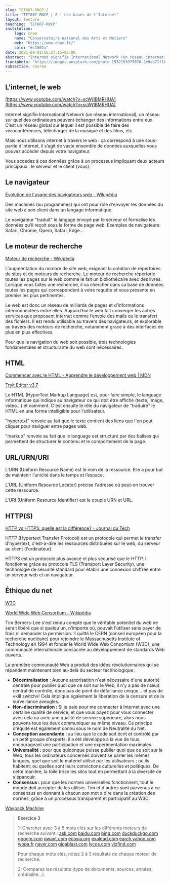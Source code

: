 ```yaml
---
slug: TET007-RNCP-2
title: "TET007-RNCP | 2 · Les bases de l'Internet"
layout: lecture
teaching: 'TET007-RNCP'
institution:
    logo: cnam
    name: "Conservatoire national des Arts et Métiers"
    web: "https://www.cnam.fr/"
    colo: "#c1002a"
date: 2021-09-01T16:27:15+02:00
abstract: "Internet signifie International Network (un réseau international), un réseau sur quel des ordinateurs peuvent échanger des informations entre eux.<br>Mais nous utilisons internet à travers le web : sous-partie d’internet, il s’agit de vaste ensemble de données auxquelles vous pouvez accéder depuis votre navigateur."
frontphoto: "https://images.unsplash.com/photo-1532153975070-2e9ab71f1b14?ixid=MnwxMjA3fDB8MHxwaG90by1wYWdlfHx8fGVufDB8fHx8&ixlib=rb-1.2.1&auto=format&fit=crop&w=160&q=80"
subsection: course
---
```

## L'internet, le web

[https://www.youtube.com/watch?v=scWj1BMRHUA](https://www.youtube.com/watch?v=scWj1BMRHUA)

Internet signifie International Network (un réseau international), un réseau sur quel des ordinateurs peuvent échanger des informations entre eux. C’est un réseau global sur lequel il est possible de faire des visioconférences, télécharger de la musique et des films, etc.

Mais nous utilisons internet à travers le web : ça correspond à une sous-partie d’internet, il s’agit de vaste ensemble de données auxquelles vous pouvez accéder depuis votre navigateur. 

Vous accédez à ces données grâce à un processus impliquant deux acteurs principaux : le serveur et le client (vous).

## Le navigateur

[Évolution de l'usage des navigateurs web - Wikipédia](https://fr.wikipedia.org/wiki/%C3%89volution_de_l%27usage_des_navigateurs_web)

Des machines (ou programmes) qui ont pour rôle d'envoyer les données du site web à son client dans un langage informatique. 

Le navigateur "traduit" le langage envoyé par le serveur et formalise les données qu’il reçoit sous la forme de page web.
Exemples de navigateurs: Safari, Chrome, Opera, Safari, Edge...

## Le moteur de recherche

[Moteur de recherche - Wikipédia](https://fr.wikipedia.org/wiki/Moteur_de_recherche)

L'augmentation du nombre de site web, exigeant la création de répertoires de sites et de moteurs de recherche. Le moteur de recherche répertorie toutes les pages sur le web comme le fait un bibliothécaire avec des livres. Lorsque vous faites une recherche, il va chercher dans sa base de données toutes les pages qui correspondent à votre requête et vous présente en premier les plus pertinentes.

Le web est donc un réseau de milliards de pages et d’informations interconnectées entre elles. Aujourd’hui le web fait converger les autres services que proposent internet comme l’envoie des mails ou le transfert des fichiers. Il est rendu utilisable au travers des navigateurs, et explorable au travers des moteurs de recherche, notamment grace à des interfaces de plus en plus effectives.

Pour que la navigation du web soit possible, trois technologies fondamentales et structurante du web sont nécessaires.

## HTML

[Commencer avec le HTML - Apprendre le développement web | MDN](https://developer.mozilla.org/fr/docs/Learn/HTML/Introduction_to_HTML/Getting_started)

[Tryit Editor v3.7](https://www.w3schools.com/html/tryit.asp?filename=tryhtml_basic_document)

Le HTML (HyperText Markup Language) est, pour faire simple, le language informatique qui indique au navigateur ce qui doit être affiché (texte, image, video...) et comment. C'est ensuite le rôle du navigateur de "traduire" le HTML en une forme intelligible pour l'utilisateur.

"hypertext" renvoie au fait que le texte contient des liens que l'on peut cliquer pour naviguer entre pages web.

"markup" renvoie au fait que le language est structuré par des balises qui permettent de structurer le contenu et le comportement de la page.

## URL/URN/URI

L'URN (Uniform Resource Name) est le nom de la ressource. Elle a pour but de maintenir l’unicité dans le temps et l’espace.

L'URL (Uniform Resource Locator) précise l'adresse où peut-on trouver cette ressource.

L'URI (Uniform Resource Identifier) est le couple URN et URL.

## HTTP(S)

[HTTP vs HTTPS: quelle est la différence? - Journal du Tech](https://journaldutech.com/http-vs-https-quelle-est-la-difference/)

HTTP (Hypertext Transfer Protocol) est un protocole qui permet le transfer d'hypertext, c'est-à-dire les ressources distribuées sur le web, du serveur au client (l'ordinateur). 

HTTPS est un protocole plus avancé et plus sécurisé que le HTTP. Il fonctionne grâce au protocole TLS (Transport Layer Security), une technologie de sécurité standard pour établir une connexion chiffrée entre un serveur web et un navigateur.

## Éthique du net

[W3C](https://www.w3.org/)

[World Wide Web Consortium - Wikipédia](https://fr.wikipedia.org/wiki/World_Wide_Web_Consortium)

Tim Berners-Lee s'est rendu compte que le véritable potentiel du web ne serait libéré que si quelqu'un, n'importe où, pouvait l'utiliser sans payer de frais ni demander la permission. Il quitté le CERN (conseil européen pour la recherche nucléaire) pour rejoindre le Massachusetts Institute of Technology en 1994 et fonder le World Wide Web Consortium (W3C), une communauté internationale consacrée au développement de standards Web ouverts.

La première communauté Web a produit des idées révolutionnaires qui se répandent maintenant bien au-delà du secteur technologique :

- **Décentralisation :** Aucune autorisation n'est nécessaire d'une autorité centrale pour publier quoi que ce soit sur le Web, il n'y a pas de nœud central de contrôle, donc pas de point de défaillance unique… et pas de «kill switch»! Cela implique également la libération de la censure et de la surveillance aveugles.
- **Non-discrimination :** Si je paie pour me connecter à Internet avec une certaine qualité de service, et que vous payez pour vous connecter avec cela ou avec une qualité de service supérieure, alors nous pouvons tous les deux communiquer au même niveau. Ce principe d'équité est également connu sous le nom de Neutralité du Net.
- **Conception ascendante** : au lieu que le code soit écrit et contrôlé par un petit groupe d'experts, il a été développé à la vue de tous, encourageant une participation et une expérimentation maximales.
- **Universalité :** pour que quiconque puisse publier quoi que ce soit sur le Web, tous les ordinateurs concernés doivent se parler les mêmes langues, quel que soit le matériel utilisé par les utilisateurs ; où ils habitent; ou quelles sont leurs convictions culturelles et politiques. De cette manière, la toile brise les silos tout en permettant à la diversité de s'épanouir.
- **Consensus :** pour que les normes universelles fonctionnent, tout le monde doit accepter de les utiliser. Tim et d'autres sont parvenus à ce consensus en donnant à chacun son mot à dire dans la création des normes, grâce à un processus transparent et participatif au W3C.

[Wayback Machine](https://web.archive.org/)

> 
>  **Exercice 3**
> 
> 1: Chercher avec 3 à 5 mots clés sur les différents moteurs de recherche suivant : 
> [ask.com](http://ask.com/)
> [baidu.com](http://baidu.com/)
> [bing.com](http://bing.com/)
> [duckduckgo.com](http://duckduckgo.com/)
> [google.com](http://google.com/)
> [qwant.com](https://www.qwant.com/)
> [ecosia.org](http://ecosia.org/)
> [exalead.com](http://exalead.com/)
> [earch.yahoo.com](http://earch.yahoo.com/)
> [wopa.fr](http://wopa.fr/)
> [naver.com](http://naver.com/)
> [gigablast.com](http://gigablast.com/)
> [lycos.com](http://lycos.com/)
> [vizfind.com](https://vizfind.com/)
>
> Pour chaque mots clés, notez 2 à 3 résultats de chaque moteur de recherche.
> 
> 2: Comparez les résultats (type de documents, sources, années, crédibilité...).
>

